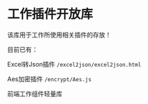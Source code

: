 # 工作插件开放库

该库用于工作所使用相关插件的存放！

目前已有：

Excel转Json插件 `/excel2json/excel2json.html`

Aes加密插件 `/encrypt/Aes.js`

前端工作组件轻量库

